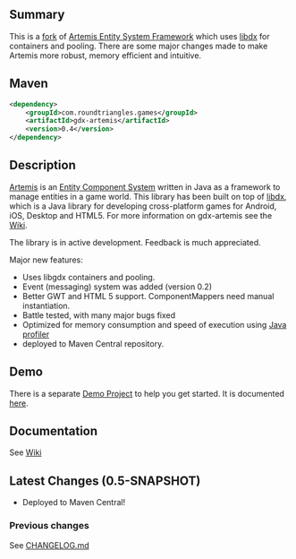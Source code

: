 ## Summary

This is a [fork](https://code.google.com/p/artemis-framework/) of [Artemis Entity System Framework](http://gamadu.com/artemis/) which uses [libdx](http://libgdx.badlogicgames.com/) for containers and pooling. There are some major changes made to make Artemis more robust, memory efficient and intuitive. 

## Maven

```xml
<dependency>
    <groupId>com.roundtriangles.games</groupId>
    <artifactId>gdx-artemis</artifactId>
    <version>0.4</version>
</dependency>
```

## Description

[Artemis](http://gamadu.com/artemis/) is an [Entity Component System](http://en.wikipedia.org/wiki/Entity_component_system) written in Java as a framework to manage entities in a game world. This library has been built on top of [libdx](http://libgdx.badlogicgames.com/), which is a Java library for developing cross-platform games for Android, iOS, Desktop and HTML5. For more information on gdx-artemis see the [Wiki](https://github.com/apotapov/gdx-artemis/wiki).

The library is in active development. Feedback is much appreciated.

Major new features:
 - Uses libgdx containers and pooling.
 - Event (messaging) system was added (version 0.2)
 - Better GWT and HTML 5 support. ComponentMappers need manual instantiation.
 - Battle tested, with many major bugs fixed
 - Optimized for memory consumption and speed of execution using [Java profiler](http://www.ej-technologies.com/products/jprofiler/overview.html)
 - deployed to Maven Central repository.

## Demo

There is a separate [Demo Project](https://github.com/apotapov/gdx-artemis-demo) to help you get started. It is documented [here](https://github.com/apotapov/gdx-artemis/wiki/Quick-tutorial).

## Documentation

See [Wiki](https://github.com/apotapov/gdx-artemis/wiki/)

## Latest Changes (0.5-SNAPSHOT)
 - Deployed to Maven Central!

### Previous changes
See [CHANGELOG.md](https://github.com/apotapov/gdx-artemis/blob/master/CHANGELOG.md)
